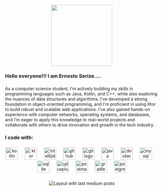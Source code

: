 <div align="center">
  <img height="200" src="https://kotlinlang.org/docs/images/mascot-in-action.png"  />
</div>

###

<h3 align="left">Hello everyone!!! I am Ernesto Serize....</h3>

###

<p align="left">As a computer science student, I'm actively building my skills in programming languages such as Java, Kotlin, and C++, while also exploring the nuances of data structures and algorithms. I've developed a strong foundation in object-oriented programming, and I'm proficient in using Ktor to build robust and scalable web applications. I've also gained hands-on experience with computer networks, operating systems, and databases, and I'm eager to apply this knowledge to real-world projects and collaborate with others to drive innovation and growth in the tech industry.</p>

###

<h3 align="left">I code with:</h3>

###

<div align="center">
  <img src="https://skillicons.dev/icons?i=kotlin" height="40" alt="kotlin logo"  />
  <img width="15" />
  <img src="https://skillicons.dev/icons?i=ktor" height="40" alt="ktor logo"  />
  <img width="15" />
  <img src="https://skillicons.dev/icons?i=idea" height="40" alt="intellijidea logo"  />
  <img width="15" />
  <img src="https://skillicons.dev/icons?i=github" height="40" alt="github logo"  />
  <img width="15" />
  <img src="https://cdn.jsdelivr.net/gh/devicons/devicon/icons/git/git-original.svg" height="40" alt="git logo"  />
  <img width="15" />
  <img src="https://skillicons.dev/icons?i=java" height="40" alt="java logo"  />
  <img width="15" />
  <img src="https://skillicons.dev/icons?i=docker" height="40" alt="docker logo"  />
  <img width="15" />
  <img src="https://cdn.jsdelivr.net/gh/devicons/devicon/icons/mysql/mysql-original.svg" height="40" alt="mysql logo"  />
  <img width="15" />
  <img src="https://cdn.jsdelivr.net/gh/devicons/devicon/icons/sqlite/sqlite-original.svg" height="40" alt="sqlite logo"  />
  <img width="15" />
  <img src="https://skillicons.dev/icons?i=cpp" height="40" alt="cplusplus logo"  />
  <img width="15" />
  <img src="https://skillicons.dev/icons?i=postman" height="40" alt="postman logo"  />
  <img width="15" />
  <img src="https://skillicons.dev/icons?i=gradle" height="40" alt="gradle logo"  />
  <img width="15" />
  <img src="https://skillicons.dev/icons?i=postgres" height="40" alt="postgresql logo"  />
</div>

###

<div align="center">
  <img src="https://github-read-medium-git-main.pahlevikun.vercel.app/latest?limit=5&username=@serize02&theme=dark" alt="Layout with last medium posts"  />
</div>

###
